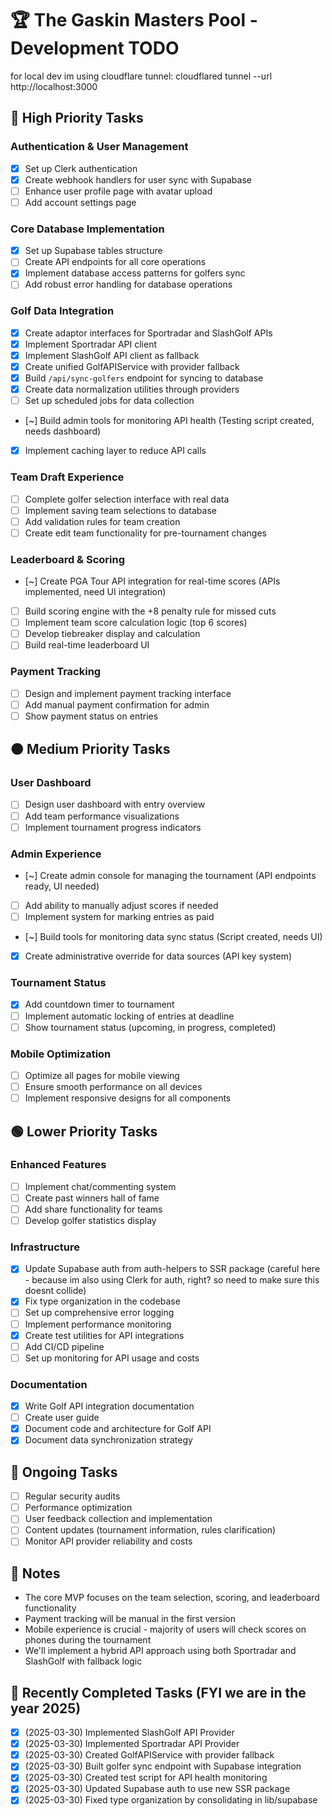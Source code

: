 # 🏆 The Gaskin Masters Pool - Development TODO

for local dev im using cloudflare tunnel: cloudflared tunnel --url http://localhost:3000

## 🔴 High Priority Tasks

### Authentication & User Management
- [x] Set up Clerk authentication
- [x] Create webhook handlers for user sync with Supabase
- [ ] Enhance user profile page with avatar upload
- [ ] Add account settings page

### Core Database Implementation
- [x] Set up Supabase tables structure
- [ ] Create API endpoints for all core operations
- [x] Implement database access patterns for golfers sync
- [ ] Add robust error handling for database operations

### Golf Data Integration
- [x] Create adaptor interfaces for Sportradar and SlashGolf APIs
- [x] Implement Sportradar API client
- [x] Implement SlashGolf API client as fallback
- [x] Create unified GolfAPIService with provider fallback
- [x] Build `/api/sync-golfers` endpoint for syncing to database
- [x] Create data normalization utilities through providers
- [ ] Set up scheduled jobs for data collection
- [~] Build admin tools for monitoring API health (Testing script created, needs dashboard)
- [x] Implement caching layer to reduce API calls

### Team Draft Experience
- [ ] Complete golfer selection interface with real data
- [ ] Implement saving team selections to database
- [ ] Add validation rules for team creation
- [ ] Create edit team functionality for pre-tournament changes

### Leaderboard & Scoring
- [~] Create PGA Tour API integration for real-time scores (APIs implemented, need UI integration)
- [ ] Build scoring engine with the +8 penalty rule for missed cuts
- [ ] Implement team score calculation logic (top 6 scores)
- [ ] Develop tiebreaker display and calculation
- [ ] Build real-time leaderboard UI

### Payment Tracking
- [ ] Design and implement payment tracking interface
- [ ] Add manual payment confirmation for admin
- [ ] Show payment status on entries

## 🟠 Medium Priority Tasks

### User Dashboard
- [ ] Design user dashboard with entry overview
- [ ] Add team performance visualizations
- [ ] Implement tournament progress indicators

### Admin Experience
- [~] Create admin console for managing the tournament (API endpoints ready, UI needed)
- [ ] Add ability to manually adjust scores if needed
- [ ] Implement system for marking entries as paid
- [~] Build tools for monitoring data sync status (Script created, needs UI)
- [x] Create administrative override for data sources (API key system)

### Tournament Status
- [x] Add countdown timer to tournament
- [ ] Implement automatic locking of entries at deadline
- [ ] Show tournament status (upcoming, in progress, completed)

### Mobile Optimization
- [ ] Optimize all pages for mobile viewing
- [ ] Ensure smooth performance on all devices
- [ ] Implement responsive designs for all components

## 🟢 Lower Priority Tasks

### Enhanced Features
- [ ] Implement chat/commenting system
- [ ] Create past winners hall of fame
- [ ] Add share functionality for teams
- [ ] Develop golfer statistics display

### Infrastructure
- [x] Update Supabase auth from auth-helpers to SSR package (careful here - because im also using Clerk for auth, right? so need to make sure this doesnt collide)
- [x] Fix type organization in the codebase
- [ ] Set up comprehensive error logging
- [ ] Implement performance monitoring
- [x] Create test utilities for API integrations
- [ ] Add CI/CD pipeline
- [ ] Set up monitoring for API usage and costs

### Documentation
- [x] Write Golf API integration documentation
- [ ] Create user guide
- [x] Document code and architecture for Golf API
- [x] Document data synchronization strategy

## 🔄 Ongoing Tasks

- [ ] Regular security audits
- [ ] Performance optimization
- [ ] User feedback collection and implementation
- [ ] Content updates (tournament information, rules clarification)
- [ ] Monitor API provider reliability and costs

## 📝 Notes

- The core MVP focuses on the team selection, scoring, and leaderboard functionality
- Payment tracking will be manual in the first version
- Mobile experience is crucial - majority of users will check scores on phones during the tournament
- We'll implement a hybrid API approach using both Sportradar and SlashGolf with fallback logic 

## 🔄 Recently Completed Tasks (FYI we are in the year 2025)
- [x] (2025-03-30) Implemented SlashGolf API Provider
- [x] (2025-03-30) Implemented Sportradar API Provider  
- [x] (2025-03-30) Created GolfAPIService with provider fallback
- [x] (2025-03-30) Built golfer sync endpoint with Supabase integration
- [x] (2025-03-30) Created test script for API health monitoring
- [x] (2025-03-30) Updated Supabase auth to use new SSR package
- [x] (2025-03-30) Fixed type organization by consolidating in lib/supabase 